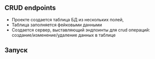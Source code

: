 CRUD endpoints
--- 

- Проекте создается таблица БД из нескольких полей,
- Таблица заполняется фейковыми данными
- Создается сервер, выставляющий эндпоинты для crud операций: создание/изменение/удаление данных в таблице

Запуск
---


